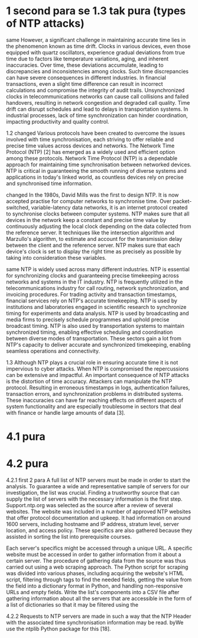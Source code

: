 # 1 second para se 1.3 tak pura (types of NTP attacks)
same
However, a significant challenge in maintaining accurate time lies in the phenomenon known as time drift. Clocks in various devices, even those equipped with quartz oscillators, experience gradual deviations from true time due to factors like temperature variations, aging, and inherent inaccuracies. Over time, these deviations accumulate, leading to discrepancies and inconsistencies among clocks. Such time discrepancies can have severe consequences in different industries. In financial transactions, even a slight time difference can result in incorrect calculations and compromise the integrity of audit trails. Unsynchronized clocks in telecommunications networks can cause call collisions and failed handovers, resulting in network congestion and degraded call quality. Time drift can disrupt schedules and lead to delays in transportation systems. In industrial processes, lack of time synchronization can hinder coordination, impacting productivity and quality control.

1.2
changed
Various protocols have been created to overcome the issues involved with time synchronisation, each striving to offer reliable and precise time values across devices and networks. The Network Time Protocol (NTP) [2] has emerged as a widely used and efficient option among these protocols. Network Time Protocol (NTP) is a dependable approach for maintaining time synchronisation between networked devices. NTP is critical in guaranteeing the smooth running of diverse systems and applications in today's linked world, as countless devices rely on precise and synchronised time information.

changed
In the 1980s, David Mills was the first to design NTP. It is now accepted practise for computer networks to synchronise time. Over packet-switched, variable-latency data networks, it is an internet protocol created to synchronise clocks between computer systems. NTP makes sure that all devices in the network keep a constant and precise time value by continuously adjusting the local clock depending on the data collected from the reference server. It techniques like the intersection algorithm and Marzullo's algorithm, to estimate and account for the transmission delay between the client and the reference server. NTP makes sure that each device's clock is set to display the right time as precisely as possible by taking into consideration these variables.

same
NTP is widely used across many different industries. NTP is essential for synchronizing clocks and guaranteeing precise timekeeping across networks and systems in the IT industry. NTP is frequently utilized in the telecommunications industry for call routing, network synchronization, and invoicing procedures. For trading activity and transaction timestamps, financial services rely on NTP's accurate timekeeping. NTP is used by institutions and laboratories engaged in scientific research to synchronize timing for experiments and data analysis. NTP is used by broadcasting and media firms to precisely schedule programmes and uphold precise broadcast timing. NTP is also used by transportation systems to maintain synchronized timing, enabling effective scheduling and coordination between diverse modes of transportation. These sectors gain a lot from NTP's capacity to deliver accurate and synchronized timekeeping, enabling seamless operations and connectivity.

1.3
Although NTP plays a crucial role in ensuring accurate time it is not impervious to cyber attacks. When NTP is compromised the repercussions can be extensive and impactful. An important consequence of NTP attacks is the distortion of time accuracy. Attackers can manipulate the NTP protocol. Resulting in erroneous timestamps in logs, authentication failures, transaction errors, and synchronization problems in distributed systems. These inaccuracies can have far reaching effects on different aspects of system functionality and are especially troublesome in sectors that deal with finance or handle large amounts of data [3].




# 4.1 pura

# 4.2 pura
4.2.1 first 2 para
A full list of NTP servers must be made in order to start the analysis. To guarantee a wide and representative sample of servers for our investigation, the list was crucial. Finding a trustworthy source that can supply the list of servers with the necessary information is the first step. Support.ntp.org was selected as the source after a review of several websites. The website was included in a number of approved NTP websites that offer protocol documentation and upkeep. It had information on around 1600 servers, including hostname and IP address, stratum level, server location, and access policy. These specifics are also gathered because they assisted in sorting the list into prerequisite courses.

Each server's specifics might be accessed through a unique URL. A specific website must be accessed in order to gather information from it about a certain server. The procedure of gathering data from the source was thus carried out using a web scraping approach. The Python script for scraping was divided into various phases, including acquiring the website's HTML script, filtering through tags to find the needed fields, getting the value from the field into a dictionary format in Python, and handling non-responsive URLs and empty fields. Write the list's components into a CSV file after gathering information about all the servers that are accessible in the form of a list of dictionaries so that it may be filtered using the

4.2.2
Requests to NTP servers are made in such a way that the NTP Header with the associated time synchronisation information may be read. byWe use the ntplib Python package for this [18]. 